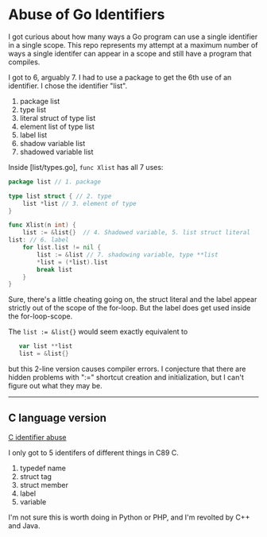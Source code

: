 # Abuse of Go Identifiers

I got curious about how many ways a Go program can use
a single identifier in a single scope.
This repo represents my attempt at a maximum number of ways
a single identifer can appear in a scope and still have a
program that compiles.

I got to 6, arguably 7.
I had to use a package to get the 6th use of an identifier.
I chose the identifier "list".

1. package list
2. type list
3. literal struct of type list
4. element list of type list
5. label list
6. shadow variable list
7. shadowed variable list

Inside [list/types.go], `func Xlist` has all 7 uses:

```go
package list // 1. package

type list struct { // 2. type
	list *list // 3. element of type
}

func Xlist(n int) {
	list := &list{}  // 4. Shadowed variable, 5. list struct literal
list: // 6. label
	for list.list != nil {
		list := &list // 7. shadowing variable, type **list
		*list = (*list).list
		break list
	}
}
```

Sure, there's a little cheating going on,
the struct literal and the label appear strictly
out of the scope of the for-loop.
But the label does get used inside the for-loop-scope.

The `list := &list{}` would seem exactly equivalent to

```go
   var list **list
   list = &list{}
```

but this 2-line version causes compiler errors.
I conjecture that there are hidden problems with ":="
shortcut creation and initialization,
but I can't figure out what they may be.

---

## C language version

[C identifier abuse](list.c)

I only got to 5 identifers of different things in C89 C.

1. typedef name
2. struct tag 
3. struct member
4. label
5. variable

I'm not sure this is worth doing in Python or PHP,
and I'm revolted by C++ and Java.

